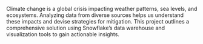 Climate change is a global crisis impacting weather patterns, sea levels, and ecosystems. Analyzing data from diverse sources helps us understand these impacts and devise strategies for mitigation. This project outlines a comprehensive solution using Snowflake’s data warehouse and visualization tools to gain actionable insights.
